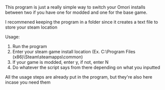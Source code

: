 This program is just a really simple way to switch your Omori installs between two if you have one for modded and one for the base game.

I recommened keeping the program in a folder since it creates a text file to store your steam location

Usage: 
1. Run the program
2. Enter your steam game install location (Ex. C:\Program Files (x86)\Steam\steamapps\common)
3. If your game is modded, enter y, if not, enter N
4. Do whatever the script says from there depending on what you inputted

All the usage steps are already put in the program, but they're also here incase you need them

